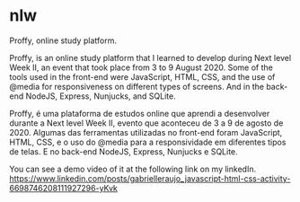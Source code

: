 # nlw
Proffy, online study platform.

Proffy, is an online study platform that I learned to develop during Next level Week II, an event that took place from 3 to 9 August 2020. Some of the tools used in the front-end were JavaScript, HTML, CSS, and the use of @media for responsiveness on different types of screens. And in the back-end NodeJS, Express, Nunjucks, and SQLite.

Proffy, é uma plataforma de estudos online que aprendi a desenvolver durante a Next level Week II, evento que aconteceu de 3 a 9 de agosto de 2020. Algumas das ferramentas utilizadas no front-end foram JavaScript, HTML, CSS, e o uso do @media para a responsividade em diferentes tipos de telas. E no back-end  NodeJS, Express, Nunjucks e SQLite.

You can see a demo video of it at the following link on my linkedIn.
https://www.linkedin.com/posts/gabrielleraujo_javascript-html-css-activity-6698746208111927296-yKvk
